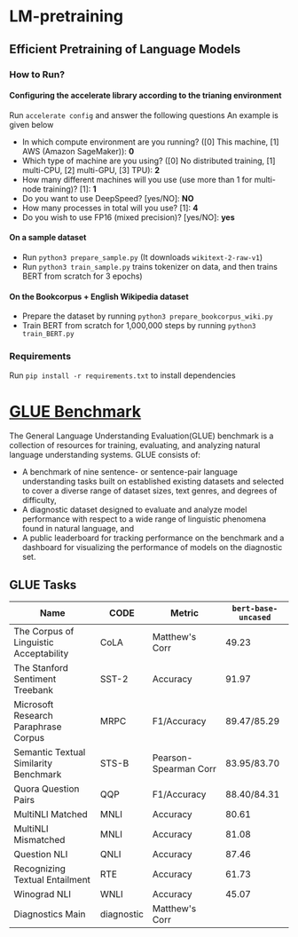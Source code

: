 # LM-pretraining
## Efficient Pretraining of Language Models

### How to Run?
#### Configuring the accelerate library according to the trianing environment
Run `accelerate config` and answer the following questions
An example is given below
- In which compute environment are you running? ([0] This machine, [1] AWS (Amazon SageMaker)): **0**
- Which type of machine are you using? ([0] No distributed training, [1] multi-CPU, [2] multi-GPU, [3] TPU): **2**
- How many different machines will you use (use more than 1 for multi-node training)? [1]: **1**
- Do you want to use DeepSpeed? [yes/NO]: **NO**
- How many processes in total will you use? [1]: **4**
- Do you wish to use FP16 (mixed precision)? [yes/NO]: **yes**

#### On a sample dataset
- Run `python3 prepare_sample.py` (It downloads `wikitext-2-raw-v1`)
- Run `python3 train_sample.py` trains tokenizer on data, and then trains BERT from scratch for 3 epochs)
#### On the Bookcorpus + English Wikipedia dataset
- Prepare the dataset by running `python3 prepare_bookcorpus_wiki.py`
- Train BERT from scratch for 1,000,000 steps by running `python3 train_BERT.py`

### Requirements

Run `pip install -r requirements.txt` to install dependencies

# [GLUE Benchmark](https://gluebenchmark.com/) 

The General Language Understanding Evaluation(GLUE) benchmark is a collection of resources for training, evaluating, and analyzing natural language understanding systems. GLUE consists of:
- A benchmark of nine sentence- or sentence-pair language understanding tasks built on established existing datasets and selected to cover a diverse range of dataset sizes, text genres, and degrees of difficulty,
- A diagnostic dataset designed to evaluate and analyze model performance with respect to a wide range of linguistic phenomena found in natural language, and
- A public leaderboard for tracking performance on the benchmark and a dashboard for visualizing the performance of models on the diagnostic set.

## GLUE Tasks
| Name | CODE| Metric | `bert-base-uncased`|
|----------|---- |--------|-----|
|The Corpus of Linguistic Acceptability|CoLA| Matthew's Corr|49.23|
|The Stanford Sentiment Treebank|SST-2|Accuracy|91.97|
|Microsoft Research Paraphrase Corpus|MRPC|F1/Accuracy|89.47/85.29|
|Semantic Textual Similarity Benchmark|STS-B|Pearson-Spearman Corr|	83.95/83.70|
|Quora Question Pairs|QQP|F1/Accuracy|88.40/84.31|
|MultiNLI Matched|MNLI|Accuracy|80.61|
|MultiNLI Mismatched|MNLI|Accuracy|81.08|
|Question NLI|QNLI|Accuracy|87.46|
|Recognizing Textual Entailment|RTE|Accuracy|61.73|
|Winograd NLI|WNLI|Accuracy|45.07|
|Diagnostics Main|diagnostic|Matthew's Corr|